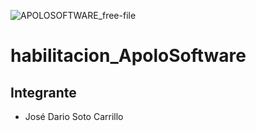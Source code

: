 ![APOLOSOFTWARE_free-file](https://user-images.githubusercontent.com/103220491/196312168-25628449-1c23-429d-aa70-fb8e04906b59.png)


# habilitacion_ApoloSoftware #

## Integrante ##

* José Dario Soto Carrillo
